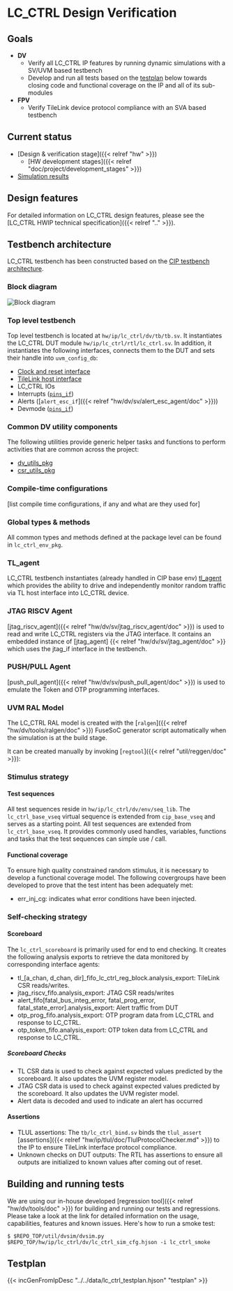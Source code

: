 # LC_CTRL Design Verification

## Goals
* **DV**
  * Verify all LC_CTRL IP features by running dynamic simulations with a SV/UVM based testbench
  * Develop and run all tests based on the [testplan](#testplan) below towards closing code and functional coverage on the IP and all of its sub-modules
* **FPV**
  * Verify TileLink device protocol compliance with an SVA based testbench

## Current status
* [Design & verification stage]({{< relref "hw" >}})
  * [HW development stages]({{< relref "doc/project/development_stages" >}})
* [Simulation results](https://reports.opentitan.org/hw/ip/lc_ctrl/dv/latest/report.html)

## Design features
For detailed information on LC_CTRL design features, please see the [LC_CTRL HWIP technical specification]({{< relref ".." >}}).

## Testbench architecture
LC_CTRL testbench has been constructed based on the [CIP testbench architecture](../../../../dv/sv/cip_lib/index.html).

### Block diagram
![Block diagram](tb.svg)

### Top level testbench
Top level testbench is located at `hw/ip/lc_ctrl/dv/tb/tb.sv`. It instantiates the LC_CTRL DUT module `hw/ip/lc_ctrl/rtl/lc_ctrl.sv`.
In addition, it instantiates the following interfaces, connects them to the DUT and sets their handle into `uvm_config_db`:
* [Clock and reset interface](../../../../dv/sv/common_ifs/index.html)
* [TileLink host interface](../../../../dv/sv/tl_agent/index.html)
* LC_CTRL IOs
* Interrupts ([`pins_if`](../../../../dv/sv/common_ifs/index.html))
* Alerts ([`alert_esc_if`]({{< relref "hw/dv/sv/alert_esc_agent/doc" >}}))
* Devmode ([`pins_if`](../../../../dv/sv/common_ifs/index.html))

### Common DV utility components
The following utilities provide generic helper tasks and functions to perform activities that are common across the project:
* [dv_utils_pkg](../../../../dv/sv/dv_utils/index.html)
* [csr_utils_pkg](../../../../dv/sv/csr_utils/index.html)

### Compile-time configurations
[list compile time configurations, if any and what are they used for]

### Global types & methods
All common types and methods defined at the package level can be found in
`lc_ctrl_env_pkg`.

### TL_agent
LC_CTRL testbench instantiates (already handled in CIP base env) [tl_agent](../../../../dv/sv/tl_agent/index.html)
which provides the ability to drive and independently monitor random traffic via
TL host interface into LC_CTRL device.

### JTAG RISCV Agent
[jtag_riscv_agent]({{< relref "hw/dv/sv/jtag_riscv_agent/doc" >}}) is used to read and write LC_CTRL registers via
the JTAG interface. It contains an embedded instance of [jtag_agent] {{< relref "hw/dv/sv/jtag_agent/doc" >}} which
uses the jtag_if interface in the testbench.

### PUSH/PULL Agent
[push_pull_agent]({{< relref "hw/dv/sv/push_pull_agent/doc" >}}) is used to emulate the Token and
OTP programming interfaces.

### UVM RAL Model
The LC_CTRL RAL model is created with the [`ralgen`]({{< relref "hw/dv/tools/ralgen/doc" >}}) FuseSoC generator script automatically when the simulation is at the build stage.

It can be created manually by invoking [`regtool`]({{< relref "util/reggen/doc" >}}):


### Stimulus strategy
#### Test sequences
All test sequences reside in `hw/ip/lc_ctrl/dv/env/seq_lib`.
The `lc_ctrl_base_vseq` virtual sequence is extended from `cip_base_vseq` and serves as a starting point.
All test sequences are extended from `lc_ctrl_base_vseq`.
It provides commonly used handles, variables, functions and tasks that the test sequences can simple use / call.


#### Functional coverage
To ensure high quality constrained random stimulus, it is necessary to develop a functional coverage model.
The following covergroups have been developed to prove that the test intent has been adequately met:
*  err_inj_cg: indicates what error conditions have been injected.


### Self-checking strategy
#### Scoreboard
The `lc_ctrl_scoreboard` is primarily used for end to end checking.
It creates the following analysis exports to retrieve the data monitored by corresponding interface agents:
* tl_[a_chan, d_chan, dir]_fifo_lc_ctrl_reg_block.analysis_export: TileLink CSR reads/writes.
* jtag_riscv_fifo.analysis_export: JTAG CSR reads/writes
* alert_fifo[fatal_bus_integ_error, fatal_prog_error, fatal_state_error].analysis_export: Alert traffic from DUT
* otp_prog_fifo.analysis_export:  OTP program data from LC_CTRL and response to LC_CTRL.
* otp_token_fifo.analysis_export:  OTP token data from LC_CTRL and response to LC_CTRL.

##### Scoreboard Checks
* TL CSR data is used to check against expected values predicted by the scoreboard.
It also updates the UVM register model.
* JTAG CSR data is used to check against expected values predicted by the scoreboard.
It also updates the UVM register model.
* Alert data is decoded and used to indicate an alert has occurred

#### Assertions
* TLUL assertions: The `tb/lc_ctrl_bind.sv` binds the `tlul_assert` [assertions]({{< relref "hw/ip/tlul/doc/TlulProtocolChecker.md" >}}) to the IP to ensure TileLink interface protocol compliance.
* Unknown checks on DUT outputs: The RTL has assertions to ensure all outputs are initialized to known values after coming out of reset.


## Building and running tests
We are using our in-house developed [regression tool]({{< relref "hw/dv/tools/doc" >}}) for building and running our tests and regressions.
Please take a look at the link for detailed information on the usage, capabilities, features and known issues.
Here's how to run a smoke test:
```console
$ $REPO_TOP/util/dvsim/dvsim.py $REPO_TOP/hw/ip/lc_ctrl/dv/lc_ctrl_sim_cfg.hjson -i lc_ctrl_smoke
```

## Testplan
{{< incGenFromIpDesc "../../data/lc_ctrl_testplan.hjson" "testplan" >}}
